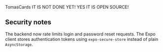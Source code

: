 TomasCards
IT IS NOT DONE YET! YES IT IS OPEN SOURCE!

## Security notes

The backend now rate limits login and password reset requests.
The Expo client stores authentication tokens using `expo-secure-store` instead of plain `AsyncStorage`.
